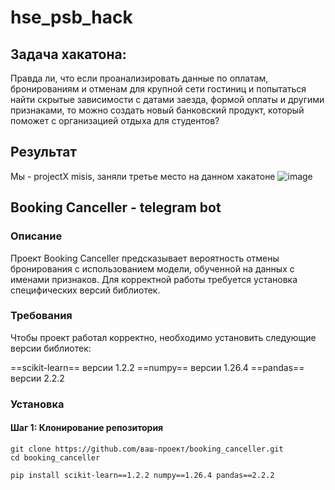# hse_psb_hack
## Задача хакатона:
Правда ли, что если проанализировать данные по оплатам, бронированиям и отменам для крупной сети гостиниц и попытаться найти скрытые зависимости с датами заезда, формой оплаты и другими признаками, то можно создать новый банковский продукт, который поможет с организацией отдыха для студентов?

## Результат
Мы - projectX misis, заняли третье место на данном хакатоне
![image](https://github.com/user-attachments/assets/985ae02a-ea2b-4455-a9f7-7cbe598dcbbc)


## Booking Canceller - telegram bot
### Описание
Проект Booking Canceller предсказывает вероятность отмены бронирования с использованием модели, обученной на данных с именами признаков. Для корректной работы требуется установка специфических версий библиотек.

### Требования
Чтобы проект работал корректно, необходимо установить следующие версии библиотек:

==scikit-learn== версии 1.2.2
==numpy== версии 1.26.4
==pandas== версии 2.2.2

### Установка
#### Шаг 1: Клонирование репозитория
```
git clone https://github.com/ваш-проект/booking_canceller.git
cd booking_canceller

pip install scikit-learn==1.2.2 numpy==1.26.4 pandas==2.2.2
```
